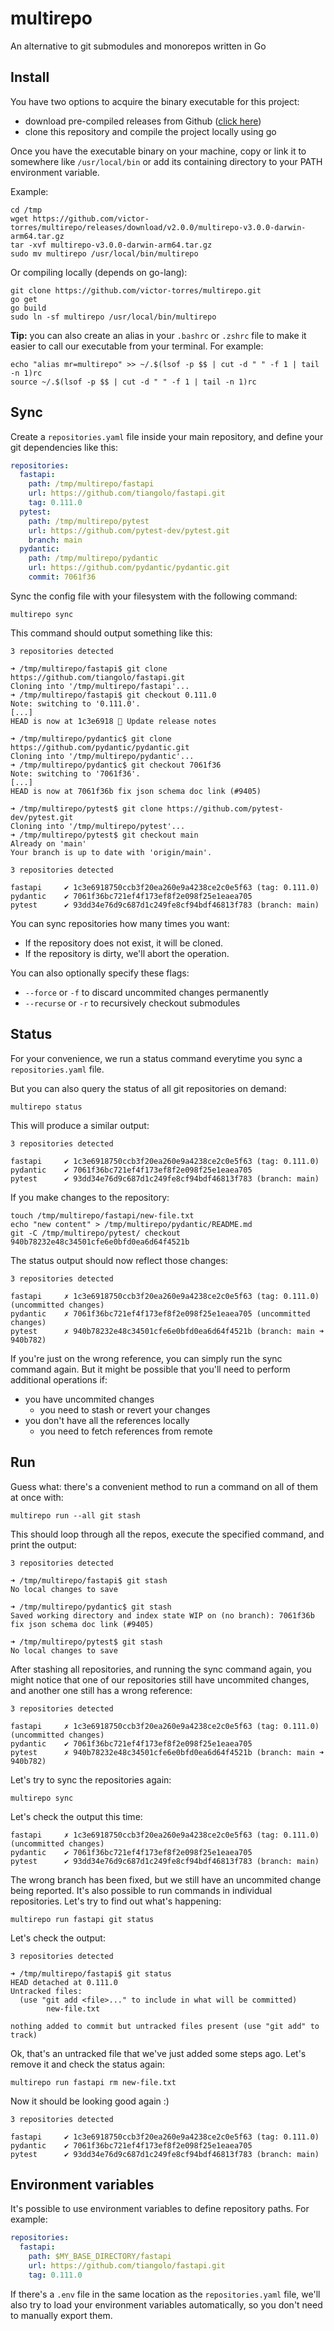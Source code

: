 # multirepo

An alternative to git submodules and monorepos written in Go

## Install

You have two options to acquire the binary executable for this project:
- download pre-compiled releases from Github ([click here](https://github.com/victor-torres/multirepo/releases/latest))
- clone this repository and compile the project locally using go

Once you have the executable binary on your machine,
copy or link it to somewhere like `/usr/local/bin`
or add its containing directory to your PATH environment variable. 

Example:

```shell
cd /tmp
wget https://github.com/victor-torres/multirepo/releases/download/v2.0.0/multirepo-v3.0.0-darwin-arm64.tar.gz
tar -xvf multirepo-v3.0.0-darwin-arm64.tar.gz
sudo mv multirepo /usr/local/bin/multirepo
```

Or compiling locally (depends on go-lang):

```shell
git clone https://github.com/victor-torres/multirepo.git
go get
go build
sudo ln -sf multirepo /usr/local/bin/multirepo
```

**Tip:** you can also create an alias in your `.bashrc` or `.zshrc` file
to make it easier to call our executable from your terminal. For example:

```shell
echo "alias mr=multirepo" >> ~/.$(lsof -p $$ | cut -d " " -f 1 | tail -n 1)rc
source ~/.$(lsof -p $$ | cut -d " " -f 1 | tail -n 1)rc
```

## Sync

Create a `repositories.yaml` file inside your main repository,
and define your git dependencies like this:

```yaml
repositories:
  fastapi:
    path: /tmp/multirepo/fastapi
    url: https://github.com/tiangolo/fastapi.git
    tag: 0.111.0
  pytest:
    path: /tmp/multirepo/pytest
    url: https://github.com/pytest-dev/pytest.git
    branch: main
  pydantic:
    path: /tmp/multirepo/pydantic
    url: https://github.com/pydantic/pydantic.git
    commit: 7061f36
```

Sync the config file with your filesystem with the following command:

```shell
multirepo sync
```

This command should output something like this:

```shell
3 repositories detected

➜ /tmp/multirepo/fastapi$ git clone https://github.com/tiangolo/fastapi.git
Cloning into '/tmp/multirepo/fastapi'...
➜ /tmp/multirepo/fastapi$ git checkout 0.111.0
Note: switching to '0.111.0'.
[...]
HEAD is now at 1c3e6918 📝 Update release notes

➜ /tmp/multirepo/pydantic$ git clone https://github.com/pydantic/pydantic.git
Cloning into '/tmp/multirepo/pydantic'...
➜ /tmp/multirepo/pydantic$ git checkout 7061f36
Note: switching to '7061f36'.
[...]
HEAD is now at 7061f36b fix json schema doc link (#9405)

➜ /tmp/multirepo/pytest$ git clone https://github.com/pytest-dev/pytest.git
Cloning into '/tmp/multirepo/pytest'...
➜ /tmp/multirepo/pytest$ git checkout main
Already on 'main'
Your branch is up to date with 'origin/main'.

3 repositories detected

fastapi     ✔ 1c3e6918750ccb3f20ea260e9a4238ce2c0e5f63 (tag: 0.111.0) 
pydantic    ✔ 7061f36bc721ef4f173ef8f2e098f25e1eaea705  
pytest      ✔ 93dd34e76d9c687d1c249fe8cf94bdf46813f783 (branch: main) 
```

You can sync repositories how many times you want:

- If the repository does not exist, it will be cloned.
- If the repository is dirty, we'll abort the operation.

You can also optionally specify these flags:

- `--force` or `-f` to discard uncommited changes permanently
- `--recurse` or `-r` to recursively checkout submodules

## Status

For your convenience, we run a status command everytime you sync a `repositories.yaml` file.

But you can also query the status of all git repositories on demand:

```shell
multirepo status
```

This will produce a similar output:

```shell
3 repositories detected

fastapi     ✔ 1c3e6918750ccb3f20ea260e9a4238ce2c0e5f63 (tag: 0.111.0) 
pydantic    ✔ 7061f36bc721ef4f173ef8f2e098f25e1eaea705  
pytest      ✔ 93dd34e76d9c687d1c249fe8cf94bdf46813f783 (branch: main) 
```

If you make changes to the repository:

```shell
touch /tmp/multirepo/fastapi/new-file.txt
echo "new content" > /tmp/multirepo/pydantic/README.md
git -C /tmp/multirepo/pytest/ checkout 940b78232e48c34501cfe6e0bfd0ea6d64f4521b
```

The status output should now reflect those changes:

```shell
3 repositories detected

fastapi     ✗ 1c3e6918750ccb3f20ea260e9a4238ce2c0e5f63 (tag: 0.111.0) (uncommitted changes)
pydantic    ✗ 7061f36bc721ef4f173ef8f2e098f25e1eaea705 (uncommitted changes)
pytest      ✗ 940b78232e48c34501cfe6e0bfd0ea6d64f4521b (branch: main ➜ 940b782) 
```

If you're just on the wrong reference, you can simply run the sync command again.
But it might be possible that you'll need to perform additional operations if:
- you have uncommited changes
  - you need to stash or revert your changes
- you don't have all the references locally
  - you need to fetch references from remote

## Run

Guess what: there's a convenient method to run a command on all of them at once with:

```shell
multirepo run --all git stash
```

This should loop through all the repos, execute the specified command, and print the output:
```shell
3 repositories detected

➜ /tmp/multirepo/fastapi$ git stash
No local changes to save

➜ /tmp/multirepo/pydantic$ git stash
Saved working directory and index state WIP on (no branch): 7061f36b fix json schema doc link (#9405)

➜ /tmp/multirepo/pytest$ git stash
No local changes to save
```

After stashing all repositories, and running the sync command again, you might notice that
one of our repositories still have uncommited changes, and another one still has a wrong reference:

```shell
3 repositories detected

fastapi     ✗ 1c3e6918750ccb3f20ea260e9a4238ce2c0e5f63 (tag: 0.111.0) (uncommitted changes)
pydantic    ✔ 7061f36bc721ef4f173ef8f2e098f25e1eaea705  
pytest      ✗ 940b78232e48c34501cfe6e0bfd0ea6d64f4521b (branch: main ➜ 940b782) 
```

Let's try to sync the repositories again:

```shell
multirepo sync
```

Let's check the output this time:

```shell
fastapi     ✗ 1c3e6918750ccb3f20ea260e9a4238ce2c0e5f63 (tag: 0.111.0) (uncommitted changes)
pydantic    ✔ 7061f36bc721ef4f173ef8f2e098f25e1eaea705  
pytest      ✔ 93dd34e76d9c687d1c249fe8cf94bdf46813f783 (branch: main) 
```

The wrong branch has been fixed, but we still have an uncommited change being reported.
It's also possible to run commands in individual repositories. Let's try to find out what's happening:

```shell
multirepo run fastapi git status
```

Let's check the output:

```shell
3 repositories detected

➜ /tmp/multirepo/fastapi$ git status
HEAD detached at 0.111.0
Untracked files:
  (use "git add <file>..." to include in what will be committed)
        new-file.txt

nothing added to commit but untracked files present (use "git add" to track)
```

Ok, that's an untracked file that we've just added some steps ago.
Let's remove it and check the status again:

```shell
multirepo run fastapi rm new-file.txt
```

Now it should be looking good again :)

```shell
3 repositories detected

fastapi     ✔ 1c3e6918750ccb3f20ea260e9a4238ce2c0e5f63 (tag: 0.111.0) 
pydantic    ✔ 7061f36bc721ef4f173ef8f2e098f25e1eaea705  
pytest      ✔ 93dd34e76d9c687d1c249fe8cf94bdf46813f783 (branch: main) 
```

## Environment variables

It's possible to use environment variables to define repository paths. For example:

```yaml
repositories:
  fastapi:
    path: $MY_BASE_DIRECTORY/fastapi
    url: https://github.com/tiangolo/fastapi.git
    tag: 0.111.0
```

If there's a `.env` file in the same location as the `repositories.yaml` file,
we'll also try to load your environment variables automatically,
so you don't need to manually export them.
